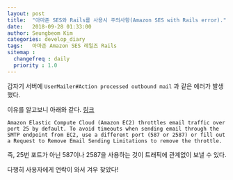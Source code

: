 ```yaml
---
layout: post
title:  "아마존 SES와 Rails를 사용시 주의사항(Amazon SES with Rails error)."
date:   2018-09-28 01:33:00
author: Seungbeom Kim
categories: develop_diary
tags:	아마존 Amazon SES 레일즈 Rails
sitemap :
  changefreq : daily
  priority : 1.0
---
```


갑자기 서버에 `UserMailer#Action processed outbound mail` 과 같은 에러가 발생했다.

이유를 알고보니 아래와 같다. [링크](https://docs.aws.amazon.com/ses/latest/DeveloperGuide/smtp-connect.html)

    Amazon Elastic Compute Cloud (Amazon EC2) throttles email traffic over port 25 by default. To avoid timeouts when sending email through the SMTP endpoint from EC2, use a different port (587 or 2587) or fill out a Request to Remove Email Sending Limitations to remove the throttle.

즉, 25번 포트가 아닌 587이나 2587을 사용하는 것이 트래픽에 관계없이 보낼 수 있다.

다행히 사용자에게 연락이 와서 겨우 찾았다!
